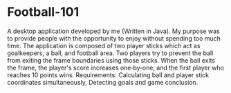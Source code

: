 # Football-101
A desktop application developed by me (Written in Java).
My purpose was to provide people with the opportunity to enjoy without spending too much time.
The application is composed of two player sticks which act as goalkeepers, a ball, and football
area. Two players try to prevent the ball from exiting the frame boundaries using those sticks.
When the ball exits the frame, the player's score increases one‑by‑one, and the first player who
reaches 10 points wins.
Requirements: Calculating ball and player stick coordinates simultaneously, Detecting goals and
game conclusion.
